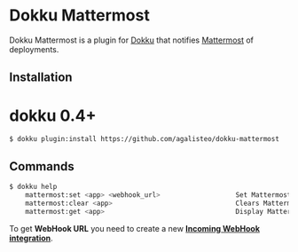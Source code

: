 # Dokku Mattermost

Dokku Mattermost is a plugin for [Dokku](https://github.com/progrium/dokku) that notifies [Mattermost](https://about.mattermost.com/) of deployments.

## Installation

# dokku 0.4+
```
$ dokku plugin:install https://github.com/agalisteo/dokku-mattermost
```

## Commands

```sh
$ dokku help
    mattermost:set <app> <webhook_url>                   Set Mattermost WebHook URL
    mattermost:clear <app>                               Clears Mattermost WebHook URL
    mattermost:get <app>                                 Display Mattermost WebHook URL
```

To get **WebHook URL** you need to create a new
[**Incoming WebHook integration**](https://docs.mattermost.com/developer/webhooks-incoming.html).
